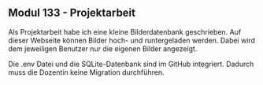 ## Modul 133 - Projektarbeit

Als Projektarbeit habe ich eine kleine Bilderdatenbank geschrieben. Auf dieser Webseite können Bilder hoch- und runtergeladen werden. Dabei wird dem jeweiligen Benutzer nur die eigenen Bilder angezeigt.

Die .env Datei und die SQLite-Datenbank sind im GitHub integriert. Dadurch muss die Dozentin keine Migration durchführen. 
